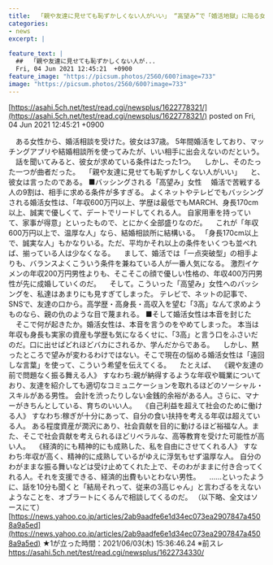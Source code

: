 ```yaml
---
title:  「親や友達に見せても恥ずかしくない人がいい」 “高望み”で「婚活地獄」に陥る女性たち ★7  
categories:
- news
excerpt: |
  
feature_text: |
  ##  「親や友達に見せても恥ずかしくない人が...
  Fri, 04 Jun 2021 12:45:21  +0900
feature_image: "https://picsum.photos/2560/600?image=733"
image: "https://picsum.photos/2560/600?image=733"
---
```


[https://asahi.5ch.net/test/read.cgi/newsplus/1622778321/](https://asahi.5ch.net/test/read.cgi/newsplus/1622778321/)
posted on Fri, 04 Jun 2021 12:45:21  +0900

<!--more-->

　ある女性から、婚活相談を受けた。彼女は37歳。 5年間婚活をしており、マッチングアプリや結婚相談所を使ってみたが、いい相手に出会えないのだという。 　話を聞いてみると、彼女が求めている条件はたった1つ。 　しかし、そのたった一つが曲者だった。 　「親や友達に見せても恥ずかしくない人がいい」 　と、彼女は言ったのである。 ■バッシングされる「高望み」女性 　婚活で苦戦する人の9割は、相手に求める条件が多すぎる。 よくネットやテレビでもバッシングされる婚活女性は、「年収600万円以上、学歴は最低でもMARCH、身長170cm以上、誠実で優しくて、デートでリードしてくれる人。 自家用車を持っていて、家事が得意」といったもので、とにかく全部盛りなのだ。 　これが「年収600万円以上で、温厚な人」なら、結婚相談所に結構いる。 「身長170cm以上で、誠実な人」もかなりいる。ただ、平均かそれ以上の条件をいくつも並べれば、揃っている人は少なくなる。 　まして、婚活では「一点突破型」の相手よりも、バランスよくこういう条件を兼ねている人が一番人気になる。 激烈イケメンの年収200万円男性よりも、そこそこの顔で優しい性格の、年収400万円男性が先に成婚していくのだ。 　そして。こういった「高望み」女性へのバッシングを、私達はあまりにも見すぎてしまった。 テレビで、ネットの記事で、SNSで、友達の口から。高学歴・高身長・高収入を望む「3高」なんて求めようものなら、親の仇のような目で蔑まれる。 ■そして婚活女性は本音を封じた 　そこで何が起きたか。婚活女性は、本音を言うのをやめてしまった。 本当は年収も身長も実家の資産も学歴も気になるくせに、「3高」と言う口をふさいだのだ。口に出せばどれほどバカにされるか、学んだからである。 　しかし、黙ったところで望みが変わるわけではない。そこで現在の悩める婚活女性は「遠回しな言葉」を使って、こういう希望を伝えてくる。 　たとえば、 　《親や友達の前で問題なく振る舞える人》 すなわち:親が納得するような年収や職業についており、友達を紹介しても適切なコミュニケーションを取れるほどのソーシャル・スキルがある男性。 会計を渋ったりしない金銭的余裕がある人。さらに、マナーがきちんとしている、育ちのいい人。 　《自己利益を超えて社会のために働ける人》 すなわち:稼ぎが十分にあって、自分の食い扶持を考える年収は超えている人。 ある程度資産が潤沢にあり、社会貢献を目的に動けるほど裕福な人。また、そこで社会貢献を考えられるほどリベラルな、高等教育を受けた可能性が高い人。 　《経済的にも精神的にも成熟した、私を自由にさせてくれる人》 すなわち:年収が高く、精神的に成熟しているがゆえに浮気もせず温厚な人。 自分のわがままな振る舞いなどは受け止めてくれた上で、そのわがままに付き合ってくれる人。それを支援できる、経済的出費もいとわない男性。 　……といったように、話を10分も聞くと「結局それって、従来の3高じゃん」と言わざるをえないようなことを、オブラートにくるんで相談してくるのだ。 （以下略、全文はソースにて） [https://news.yahoo.co.jp/articles/2ab9aadfe6e1d34ec073ea2907847a4508a9a5ed](https://news.yahoo.co.jp/articles/2ab9aadfe6e1d34ec073ea2907847a4508a9a5ed) ★1が立った時間：2021/06/03(木) 15:36:46.24 ※前スレ https://asahi.5ch.net/test/read.cgi/newsplus/1622734330/

